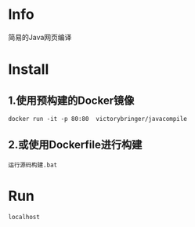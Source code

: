 ﻿# Info
简易的Java网页编译<br>
# Install 
## 1.使用预构建的Docker镜像<br>
 `docker run -it -p 80:80  victorybringer/javacompile`<br>
## 2.或使用Dockerfile进行构建<br>
 `运行源码构建.bat`<br>
 # Run
 `localhost`<br>





